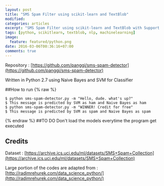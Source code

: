 ```yaml
---
layout: post
title: "SMS Spam Filter using scikit-learn and TextBlob"
modified:
categories: articles
excerpt: "SMS Spam Filter using scikit-learn and TextBlob with Support Vector Machine and Naive Bayes Machine Learning Algorithm"
tags: [python, scikitlearn, textblob, nlp, machinelearning]
image:
  feature: featured/python.png
date: 2016-03-06T00:36:16+07:00
comments: true
---
```


Repository : [https://github.com/panggi/sms-spam-detector](https://github.com/panggi/sms-spam-detector)

Written in Python 2.7 using Naive Bayes and SVM for Classifier

##How to run
{% raw %}

    $ python sms-spam-detector.py -m "Hello, dude. what's up?"
    $ This message is predicted by SVM as ham and Naive Bayes as ham
    $ python sms-spam-detector.py -m "WINNER! Credit for free"
    $ This message is predicted by SVM as spam and Naive Bayes as spam

{% endraw %}
##TO DO
Don't load the models everytime the program get executed

## Credits
Dataset : [https://archive.ics.uci.edu/ml/datasets/SMS+Spam+Collection](https://archive.ics.uci.edu/ml/datasets/SMS+Spam+Collection)

Large portion of the codes are adapted from : [http://radimrehurek.com/data_science_python/](http://radimrehurek.com/data_science_python/)

<script src="https://gist.github.com/panggi/50b184e079d8fc5d7ad3.js"></script>

